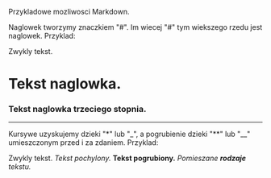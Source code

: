 Przykladowe mozliwosci Markdown.

Naglowek tworzymy znaczkiem "#". Im wiecej "#" tym wiekszego rzedu jest naglowek. Przyklad:

Zwykly tekst.
# Tekst naglowka.
### Tekst naglowka trzeciego stopnia.

----------------------------------------

Kursywe uzyskujemy dzieki "*" lub "_", a pogrubienie dzieki "**" lub "__" umieszczonym przed i za zdaniem. Przyklad:

Zwykly tekst. 
*Tekst pochylony.*
**Tekst pogrubiony.**
*Pomieszane **rodzaje** tekstu.*
